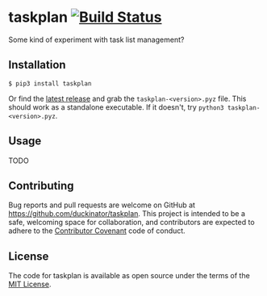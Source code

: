 # taskplan [![Build Status][build-status-link]][build-status-img]

Some kind of experiment with task list management?

[build-status-link]: https://api.cirrus-ci.com/github/duckinator/taskplan.svg
[build-status-img]: https://cirrus-ci.com/github/duckinator/taskplan

## Installation

```
$ pip3 install taskplan
```

Or find the [latest release](https://github.com/duckinator/taskplan/releases)
and grab the `taskplan-<version>.pyz` file. This should work as a
standalone executable. If it doesn't, try `python3 taskplan-<version>.pyz`.

## Usage

TODO

## Contributing

Bug reports and pull requests are welcome on GitHub at https://github.com/duckinator/taskplan. This project is intended to be a safe, welcoming space for collaboration, and contributors are expected to adhere to the [Contributor Covenant](http://contributor-covenant.org) code of conduct.

## License

The code for taskplan is available as open source under the terms of the [MIT License](http://opensource.org/licenses/MIT).
